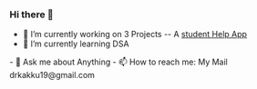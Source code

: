 ### Hi there 👋

<!--
**DrKakku/DrKakku** is a ✨ _special_ ✨ repository because its `README.md` (this file) appears on your GitHub profile.

Here are some ideas to get you started:
-->
- 🔭 I’m currently working on 3 Projects
-- A [student Help App](https://github.com/TalikaSuchi/Talika)
- 🌱 I’m currently learning DSA
<!--
- 👯 I’m looking to collaborate on
- 🤔 I’m looking for help with ...
- 😄 Pronouns: ...
- ⚡ Fun fact: ...
 --!>
- 💬 Ask me about Anything
- 📫 How to reach me: My Mail drkakku19@gmail.com 



